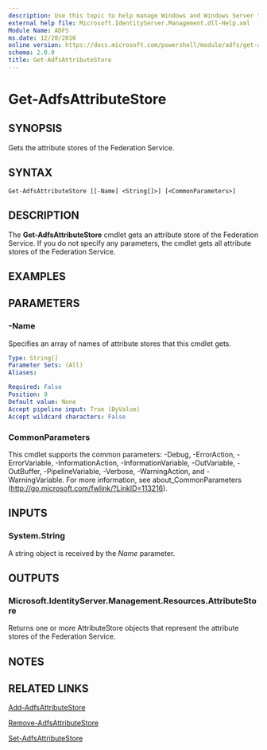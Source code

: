 ```yaml
---
description: Use this topic to help manage Windows and Windows Server technologies with Windows PowerShell.
external help file: Microsoft.IdentityServer.Management.dll-Help.xml
Module Name: ADFS
ms.date: 12/20/2016
online version: https://docs.microsoft.com/powershell/module/adfs/get-adfsattributestore?view=windowsserver2016-ps&wt.mc_id=ps-gethelp
schema: 2.0.0
title: Get-AdfsAttributeStore
---
```


# Get-AdfsAttributeStore

## SYNOPSIS
Gets the attribute stores of the Federation Service.

## SYNTAX

```
Get-AdfsAttributeStore [[-Name] <String[]>] [<CommonParameters>]
```

## DESCRIPTION
The **Get-AdfsAttributeStore** cmdlet gets an attribute store of the Federation Service.
If you do not specify any parameters, the cmdlet gets all attribute stores of the Federation Service.

## EXAMPLES

## PARAMETERS

### -Name
Specifies an array of names of attribute stores that this cmdlet gets.

```yaml
Type: String[]
Parameter Sets: (All)
Aliases: 

Required: False
Position: 0
Default value: None
Accept pipeline input: True (ByValue)
Accept wildcard characters: False
```

### CommonParameters
This cmdlet supports the common parameters: -Debug, -ErrorAction, -ErrorVariable, -InformationAction, -InformationVariable, -OutVariable, -OutBuffer, -PipelineVariable, -Verbose, -WarningAction, and -WarningVariable. For more information, see about_CommonParameters (http://go.microsoft.com/fwlink/?LinkID=113216).

## INPUTS

### System.String

A string object is received by the *Name* parameter.

## OUTPUTS

### Microsoft.IdentityServer.Management.Resources.AttributeStore

Returns one or more AttributeStore objects that represent the attribute stores of the Federation Service.

## NOTES

## RELATED LINKS

[Add-AdfsAttributeStore](./Add-AdfsAttributeStore.md)

[Remove-AdfsAttributeStore](./Remove-AdfsAttributeStore.md)

[Set-AdfsAttributeStore](./Set-AdfsAttributeStore.md)

